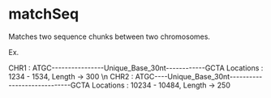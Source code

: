 # matchSeq

Matches two sequence chunks between two chromosomes. 

Ex. 

CHR1 : ATGC----------------Unique_Base_30nt------------GCTA Locations : 1234 - 1534, Length -> 300 \n
CHR2 : ATGC----Unique_Base_30nt-----------------------------GCTA Locations : 10234 - 10484, Length -> 250
